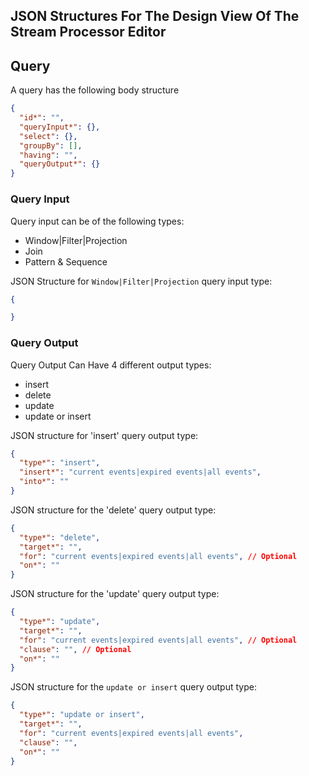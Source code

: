 ## JSON Structures For The Design View Of The Stream Processor Editor

## Query
A query has the following body structure

```json
{
  "id*": "",
  "queryInput*": {},
  "select": {},
  "groupBy": [], 
  "having": "",
  "queryOutput*": {}
}
```

### Query Input
Query input can be of the following types:
* Window|Filter|Projection
* Join
* Pattern & Sequence


JSON Structure for `Window|Filter|Projection` query input type:

```json
{

}
```


### Query Output
Query Output Can Have 4 different output types:
* insert
* delete
* update
* update or insert

JSON structure for 'insert' query output type:
```json
{
  "type*": "insert",
  "insert*": "current events|expired events|all events",
  "into*": ""
}
```

JSON structure for the 'delete' query output type:
```json
{
  "type*": "delete",
  "target*": "",
  "for": "current events|expired events|all events", // Optional
  "on*": ""
}
```

JSON structure for the 'update' query output type:
```json
{
  "type*": "update",
  "target*": "",
  "for": "current events|expired events|all events", // Optional
  "clause": "", // Optional
  "on*": ""
}
```

JSON structure for the `update or insert` query output type:

```json
{
  "type*": "update or insert",
  "target*": "",
  "for": "current events|expired events|all events",
  "clause": "",
  "on*": ""
}
```
